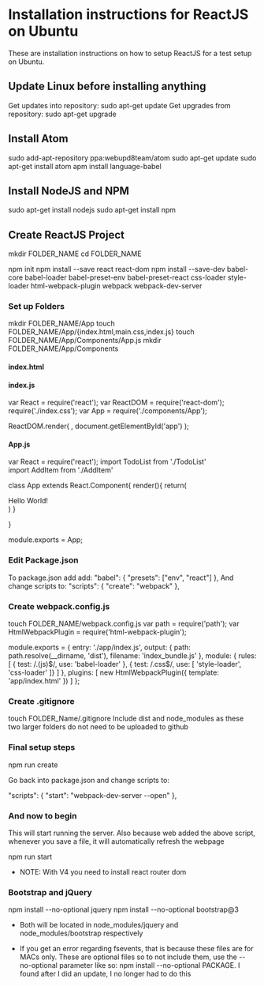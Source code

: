 # Installation instructions for ReactJS on Ubuntu
These are installation instructions on how to setup ReactJS for a test setup on Ubuntu. 

## Update Linux before installing anything
Get updates into repository: sudo apt-get update 
Get upgrades from repository: sudo apt-get upgrade 

## Install Atom
sudo add-apt-repository ppa:webupd8team/atom 
sudo apt-get update 
sudo apt-get install atom 
apm install language-babel 

## Install NodeJS and NPM
sudo apt-get install nodejs 
sudo apt-get install npm

## Create ReactJS Project
mkdir FOLDER_NAME
cd FOLDER_NAME

npm init 
npm install --save react react-dom 
npm install --save-dev babel-core babel-loader babel-preset-env babel-preset-react css-loader style-loader html-webpack-plugin webpack webpack-dev-server 


### Set up Folders
mkdir FOLDER_NAME/App 
touch FOLDER_NAME/App/{index.html,main.css,index.js} 
touch FOLDER_NAME/App/Components/App.js
mkdir FOLDER_NAME/App/Components 

#### index.html
<!DOCTYPE html> 
 <html lang="en"> 
   <head> 
     <meta charset="UTF-8"> 
     <title>ToDo App</title> 
   </head> 
   <body> 
     <div id="app"></div> 
   </body> 
 </html>  
 

#### index.js
var React = require('react'); 
var ReactDOM = require('react-dom'); 
require('./index.css'); 
var App = require('./components/App'); 

ReactDOM.render( 
  <App />, 
  document.getElementById('app') 
); 


#### App.js
var React = require('react'); 
import TodoList from './TodoList'  
import AddItem from './AddItem' 

class App extends React.Component{ 
	render(){ 
		return(<div>Hello World!</div>) 
	} 
	
} 

module.exports = App; 

### Edit Package.json
To package.json add add: 
"babel": { 
	"presets": ["env", "react"] 
}, 
And change scripts to: 
"scripts": { 
    "create": "webpack" 
  }, 

### Create webpack.config.js 
touch FOLDER_NAME/webpack.config.js 
var path = require('path'); 
var HtmlWebpackPlugin = require('html-webpack-plugin');  

module.exports = { 
   entry: './app/index.js', 
   output: { 
     path: path.resolve(__dirname, 'dist'), 
     filename: 'index_bundle.js' 
   }, 
   module: { 
     rules: [ 
       { test: /\.(js)$/, use: 'babel-loader' }, 
       { test: /\.css$/, use: [ 'style-loader', 'css-loader' ]} 
     ] 
   }, 
   plugins: [
     new HtmlWebpackPlugin({
       template: 'app/index.html'
     })
   ]
 }; 
 
 
### Create .gitignore
touch FOLDER_Name/.gitignore
Include dist and node_modules as these two larger folders do not need to be uploaded to github 


### Final setup steps
npm run create 

Go back into package.json and change scripts to: 

"scripts": {
	"start": "webpack-dev-server --open"
}, 

### And now to begin
This will start running the server. Also because web added the above script, whenever you save a file, it will automatically refresh the webpage

npm run start 

 * NOTE: With V4 you need to install react router dom   
 
### Bootstrap and jQuery
npm install --no-optional jquery
npm install --no-optional bootstrap@3
 * Both will be located in node_modules/jquery and node_modules/bootstrap respectively 
 
* If you get an error regarding fsevents, that is because these files are for MACs only. These are optional files so to not include them, use the --no-optional parameter like so: npm install --no-optional PACKAGE. I found after I did an update, I no longer had to do this  
